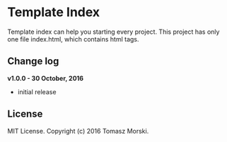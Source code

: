 # Template Index
Template index can help you starting every project. This project has only one file index.html, which contains html tags.

## Change log
**v1.0.0 - 30 October, 2016**
* initial release

## License
MIT License.
Copyright (c) 2016 Tomasz Morski.
